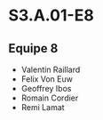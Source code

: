 # S3.A.01-E8

## Equipe 8

- Valentin Raillard
- Felix Von Euw
- Geoffrey Ibos
- Romain Cordier
- Remi Lamat
